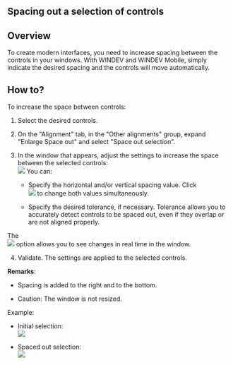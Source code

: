 
## Spacing out a selection of controls
			

<a name="NOTE1"></a>
<a name="NOTE1_1"></a>


## Overview
<a name="overview_ELTTEXTE000104"></a>
To create modern interfaces, you need to increase spacing between the controls in your windows. With WINDEV and WINDEV Mobile, simply indicate the desired spacing and the controls will move automatically.  

<a name="NOTE2"></a>
<a name="NOTE2_1"></a>


## How to?
<a name="how_ELTTEXTE000128"></a>
To increase the space between controls: 

1. Select the desired controls. 

2. On the "Alignment" tab, in the "Other alignments" group, expand "Enlarge
Space out" and select "Space out selection". 

3. In the window that appears, adjust the settings to increase the space between the selected controls: <br>![](https://doc.pcsoft.fr/en-US/images/image.awp?langid=3&name=Aerer_la_selection%20-%20HC%20N%B0003.gif)
 You can: 

	- Specify the horizontal and/or vertical spacing value. Click <br>![](https://doc.pcsoft.fr/en-US/images/image.awp?langid=3&name=Aerer_la_selection%20-%20HC%20N%B0003%201.gif)
 to change both values simultaneously.  

	- Specify the desired tolerance, if necessary. Tolerance allows you to accurately detect controls to be spaced out, even if they overlap or are not aligned properly. 


 The <br>![](https://doc.pcsoft.fr/en-US/images/image.awp?langid=3&name=Aerer_la_selection%20-%20HC%20N%B0003%202.gif)
 option allows you to see changes in real time in the window. 

4. Validate. The settings are applied to the selected controls. 




**Remarks**: 

- Spacing is added to the right and to the bottom. 

- Caution: The window is not resized. 





Example: 

- Initial selection:  <br>![](https://doc.pcsoft.fr/en-US/images/image.awp?langid=3&name=Aerer_la_selection%20-%20HC%20N%B0001.gif)


- Spaced out selection: <br>![](https://doc.pcsoft.fr/en-US/images/image.awp?langid=3&name=Aerer_la_selection%20-%20HC%20N%B0002.gif)






